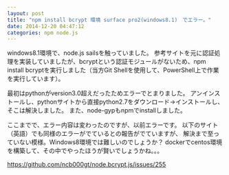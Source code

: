 ```yaml
---
layout: post
title: "npm install bcrypt 環境 surface pro2(windows8.1)　でエラー。"
date: 2014-12-20 04:47:12
categories: npm node.js
---
```

<p>windows8.1環境で、node.js sailsを触っていました。
参考サイトを元に認証処理を実装していましたが、bcryptという認証モジュールがないため、npm install bcryptを実行しました（当方Git Shellを使用して、PowerShell上で作業を実行しています）。</p>

<p>最初はpythonがversion3.0超えだったためエラーでとまりました。
アンインストールし、pythonサイトから直接python2.7をダウンロード→インストールし、そこは解決しました。
また、node-gypもnpmでinstallしました。</p>

<p>ここまでで、エラー内容は変わったのですが、以前エラーです。
以下のサイト（英語）でも同様のエラーがでているとの報告がでていますが、
解決まで至っていない模様。Windows8環境では難しいのでしょうか？
dockerでcentos環境を構築して、その中でやったほうが賢いでしょうかね。。。</p>

<p><a href="https://github.com/ncb000gt/node.bcrypt.js/issues/255" rel="nofollow">https://github.com/ncb000gt/node.bcrypt.js/issues/255</a></p>
